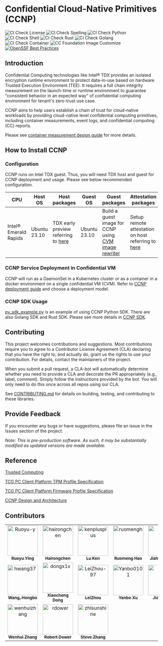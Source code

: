# Confidential Cloud-Native Primitives (CCNP)

![CI Check License](https://github.com/cc-api/confidential-cloud-native-primitives/actions/workflows/pr-license-python.yaml/badge.svg)
![CI Check Spelling](https://github.com/cc-api/confidential-cloud-native-primitives/actions/workflows/pr-doclint.yaml/badge.svg)
![CI Check Python](https://github.com/cc-api/confidential-cloud-native-primitives/actions/workflows/pr-pylint.yaml/badge.svg)
![CI Check Shell](https://github.com/cc-api/confidential-cloud-native-primitives/actions/workflows/pr-shell-check.yaml/badge.svg)
![CI Check Rust](https://github.com/cc-api/confidential-cloud-native-primitives/actions/workflows/pr-check-rust.yaml/badge.svg)
![CI Check Golang](https://github.com/cc-api/confidential-cloud-native-primitives/actions/workflows/pr-golang-check.yaml/badge.svg)
![CI Check Container](https://github.com/cc-api/confidential-cloud-native-primitives/actions/workflows/pr-container-check.yaml/badge.svg)
![CC Foundation Image Customize](https://github.com/cc-api/confidential-cloud-native-primitives/actions/workflows/image-rewriter.yaml/badge.svg)
[![OpenSSF Best Practices](https://www.bestpractices.dev/projects/8325/badge)](https://www.bestpractices.dev/projects/8325)

## Introduction

Confidential Computing technologies like Intel® TDX provides an isolated encryption runtime
environment to protect data-in-use based on hardware Trusted Execution Environment (TEE).
It requires a full chain integrity measurement on the launch-time or runtime environment
to guarantee "consistent behavior in an expected way" of confidential
computing environment for tenant's zero-trust use case.

CCNP aims to help users establish a chain of trust for cloud-native workloads by providing
cloud-native level confidential computing primitives, including container measurements,
event logs, and confidential computing (CC) reports.

Please see [container measurement design guide](docs/container-measurement-design.md) for more details.


## How to Install CCNP

### Configuration

CCNP runs on Intel TDX guest. Thus, you will need TDX host and guest for CCNP deployment and usage. Please see below recommended configuration. 

|  CPU | Host OS  | Host packages  | Guest OS  | Guest packages  | Attestation packages |
|---|---|---|---|---|---|
|  Intel® Emerald Rapids | Ubuntu 23.10| TDX early preview referring to [here](https://github.com/canonical/tdx?tab=readme-ov-file#4-setup-tdx-host) | Ubuntu 23.10 | Build a guest image for CCNP using [CVM image rewriter](/tools/cvm-image-rewriter/README.md) | Setup remote attestation on host referring to [here](https://github.com/canonical/tdx?tab=readme-ov-file#8-setup-remote-attestation-on-host-and-td-guest)

### CCNP Service Deployment in Confidential VM

CCNP will run as a DaemonSet in a Kubernetes cluster or as a container in a docker environment on a single confidential VM (CVM).
Refer to [CCNP deployment guide](deployment/README.md) and choose a deployment model.

### CCNP SDK Usage

[py_sdk_example.py](/sdk/python3/example/py_sdk_example.py) is an example of using CCNP Python SDK. There are also Golang SDK and Rust SDK. Please see more details in [CCNP SDK](https://cc-api.github.io/confidential-cloud-native-primitives/sdk.html).


## Contributing

This project welcomes contributions and suggestions. Most contributions require
you to agree to a Contributor License Agreement (CLA) declaring that you have the
right to, and actually do, grant us the rights to use your contribution. For details,
contact the maintainers of the project.

When you submit a pull request, a CLA-bot will automatically determine whether you
need to provide a CLA and decorate the PR appropriately (e.g., label, comment).
Simply follow the instructions provided by the bot. You will only need to do this
once across all repos using our CLA.

See [CONTRIBUTING.md](CONTRIBUTING.md) for details on building, testing, and contributing
to these libraries.

## Provide Feedback

If you encounter any bugs or have suggestions, please file an issue in the Issues
section of the project.

_Note: This is pre-production software. As such, it may be substantially modified as updated versions are made available._

## Reference

[Trusted Computing](https://en.wikipedia.org/wiki/Trusted_Computing)

[TCG PC Client Platform TPM Profile Specification](https://trustedcomputinggroup.org/resource/pc-client-platform-tpm-profile-ptp-specification/)

[TCG PC Client Platform Firmware Profile Specification](https://trustedcomputinggroup.org/resource/pc-client-specific-platform-firmware-profile-specification/)

[CCNP Design and Architecture](https://cc-api.github.io/confidential-cloud-native-primitives/)

## Contributors

<!-- spell-checker: disable -->

<!-- readme: contributors -start -->
<table>
<tr>
    <td align="center">
        <a href="https://github.com/Ruoyu-y">
            <img src="https://avatars.githubusercontent.com/u/70305231?v=4" width="100;" alt="Ruoyu-y"/>
            <br />
            <sub><b>Ruoyu Ying</b></sub>
        </a>
    </td>
    <td align="center">
        <a href="https://github.com/hairongchen">
            <img src="https://avatars.githubusercontent.com/u/105473940?v=4" width="100;" alt="hairongchen"/>
            <br />
            <sub><b>Hairongchen</b></sub>
        </a>
    </td>
    <td align="center">
        <a href="https://github.com/kenplusplus">
            <img src="https://avatars.githubusercontent.com/u/31843217?v=4" width="100;" alt="kenplusplus"/>
            <br />
            <sub><b>Lu Ken</b></sub>
        </a>
    </td>
    <td align="center">
        <a href="https://github.com/ruomengh">
            <img src="https://avatars.githubusercontent.com/u/90233733?v=4" width="100;" alt="ruomengh"/>
            <br />
            <sub><b>Ruomeng Hao</b></sub>
        </a>
    </td>
    <td align="center">
        <a href="https://github.com/hjh189">
            <img src="https://avatars.githubusercontent.com/u/88485603?v=4" width="100;" alt="hjh189"/>
            <br />
            <sub><b>Jiahao  Huang</b></sub>
        </a>
    </td>
    <td align="center">
        <a href="https://github.com/HaokunX-intel">
            <img src="https://avatars.githubusercontent.com/u/108452001?v=4" width="100;" alt="HaokunX-intel"/>
            <br />
            <sub><b>Haokun Xing</b></sub>
        </a>
    </td></tr>
<tr>
    <td align="center">
        <a href="https://github.com/hwang37">
            <img src="https://avatars.githubusercontent.com/u/36193324?v=4" width="100;" alt="hwang37"/>
            <br />
            <sub><b>Wang, Hongbo</b></sub>
        </a>
    </td>
    <td align="center">
        <a href="https://github.com/dongx1x">
            <img src="https://avatars.githubusercontent.com/u/34326010?v=4" width="100;" alt="dongx1x"/>
            <br />
            <sub><b>Xiaocheng Dong</b></sub>
        </a>
    </td>
    <td align="center">
        <a href="https://github.com/LeiZhou-97">
            <img src="https://avatars.githubusercontent.com/u/102779531?v=4" width="100;" alt="LeiZhou-97"/>
            <br />
            <sub><b>LeiZhou</b></sub>
        </a>
    </td>
    <td align="center">
        <a href="https://github.com/Yanbo0101">
            <img src="https://avatars.githubusercontent.com/u/110962880?v=4" width="100;" alt="Yanbo0101"/>
            <br />
            <sub><b>Yanbo Xu</b></sub>
        </a>
    </td>
    <td align="center">
        <a href="https://github.com/jialeif">
            <img src="https://avatars.githubusercontent.com/u/88661406?v=4" width="100;" alt="jialeif"/>
            <br />
            <sub><b>Jialei Feng</b></sub>
        </a>
    </td>
    <td align="center">
        <a href="https://github.com/jiere">
            <img src="https://avatars.githubusercontent.com/u/6448681?v=4" width="100;" alt="jiere"/>
            <br />
            <sub><b>Jie Ren</b></sub>
        </a>
    </td></tr>
<tr>
    <td align="center">
        <a href="https://github.com/wenhuizhang">
            <img src="https://avatars.githubusercontent.com/u/2313277?v=4" width="100;" alt="wenhuizhang"/>
            <br />
            <sub><b>Wenhui Zhang</b></sub>
        </a>
    </td>
    <td align="center">
        <a href="https://github.com/rdower">
            <img src="https://avatars.githubusercontent.com/u/15023397?v=4" width="100;" alt="rdower"/>
            <br />
            <sub><b>Robert Dower</b></sub>
        </a>
    </td>
    <td align="center">
        <a href="https://github.com/zhlsunshine">
            <img src="https://avatars.githubusercontent.com/u/4101246?v=4" width="100;" alt="zhlsunshine"/>
            <br />
            <sub><b>Steve Zhang</b></sub>
        </a>
    </td></tr>
</table>
<!-- readme: contributors -end -->

<!-- spell-checker: enable -->
